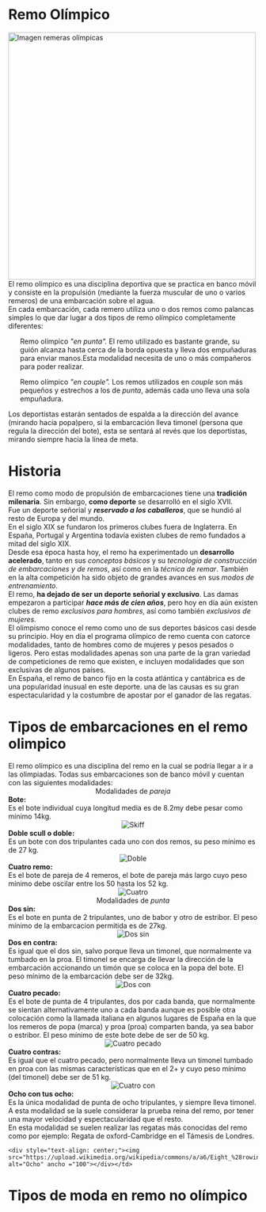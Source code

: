 <!DOCTYPEhtml>
<html>
<cabeza>
<juego de caracteres meta="utf-8"/>
<title>Remo Olímpico Femenino</title>
<tipo de estilo="texto/css">

</estilo>
</cabeza>
<body>
<h1>Remo Olímpico</h1>
<img src="https://e00-marca.uecdn.es/assets/multimedia/imagenes/2021/07/23/16270019798232.jpg" alt="Imagen remeras olímpicas" width="500"><br>
El remo olímpico es una disciplina deportiva que se practica en banco móvil y consiste en la propulsión (mediante la fuerza
muscular de uno o varios remeros) de una embarcación sobre el agua. <br>
En cada embarcación, cada remero utiliza uno o dos remos como palancas simples lo que dar lugar a dos tipos de remo olímpico
 completamente diferentes:<br>
<ul>Remo olímpico <i>"en punta".</i> El remo utilizado es bastante grande, su guión alcanza
 hasta cerca de la borda opuesta y lleva dos empuñaduras para enviar manos.Esta modalidad necesita de uno o más compañeros
 para poder realizar.</ul>
<ul>Remo olímpico <i>"en couple".</i> Los remos utilizados en <i>couple</i> son más pequeños y estrechos a los de
<i>punta</i>, además cada uno lleva una sola empuñadura.</ul>
Los deportistas estarán sentados de espalda a la dirección del avance (mirando hacia popa)pero, si la embarcación
lleva timonel (persona que regula la dirección del bote), esta se sentará al revés que los deportistas, mirando siempre
hacia la línea de meta.<br>
<h1>Historia</h1>
El remo como modo de propulsión de embarcaciones tiene una <b>tradición milenaria</b>. Sin embargo, <b>como deporte</b> se desarrolló en el siglo XVII.<br>
Fue un deporte señorial y <i><b>reservado a los caballeros</b></i>, que se hundió al resto de Europa y del mundo.<br>
En el siglo XIX se fundaron los primeros clubes fuera de Inglaterra. En España, Portugal y Argentina todavía existen
clubes de remo fundados a mitad del siglo XIX.<br>
Desde esa época hasta hoy, el remo ha experimentado un <b>desarrollo acelerado</b>, tanto en sus <i>conceptos básicos</i>
y su <i>tecnología de construcción de embarcaciones y de remos</i>, así como en la <i>técnica de remar</i>. También en
la alta competición ha sido objeto de grandes avances en sus <i>modos de entrenamiento</i>.<br>
El remo, <b>ha dejado de ser un deporte señorial y exclusivo</b>. Las damas empezaron a participar <i><b>hace más de
cien años</b></i>, pero hoy en día aún existen clubes de remo <i>exclusivos para hombres</i>, así como también <i>exclusivos
 de mujeres.</i><br>
El olimpismo conoce el remo como uno de sus deportes básicos casi desde su principio. Hoy en día el programa olímpico de
remo cuenta con catorce modalidades, tanto de hombres como de mujeres y pesos pesados ​​o ligeros. Pero estas modalidades apenas son una
 parte de la gran variedad de competiciones de remo que existen, e incluyen modalidades que son exclusivas de algunos países.<br>
  En España, el remo de banco fijo en la costa atlántica y cantábrica es de una popularidad inusual en este deporte. una
  de las causas es su gran espectacularidad y la costumbre de apostar por el ganador de las regatas.
<h1>Tipos de embarcaciones en el remo olimpico</h1>
El remo olímpico es una disciplina del remo en la cual se podría llegar a ir a las olimpiadas. Todas sus embarcaciones son de banco
móvil y cuentan con las siguientes modalidades:<br>
<tabla>
<título></título>
  <tr>
    <td rowspan="3"><div style="text-align: center;">Modalidades de <i>pareja</i></div></td>
    <td><b>Bote:</b> <br>
    Es el bote individual cuya longitud media es de 8.2my debe pesar como mínimo 14kg.<br>
  <div style="text-align: center;"> <img src="https://upload.wikimedia.org/wikipedia/commons/2/27/Single_scull_%28rowing%29.svg" alt="Skiff" ancho ="100"></div></td>
  </tr>
  <tr>
    <td><b>Doble scull o doble:</b><br>
    Es un bote con dos tripulantes cada uno con dos remos, su peso mínimo es de 27 kg.<br>
   <div style="text-align: center;"> <img src="https://upload.wikimedia.org/wikipedia/commons/a/a1/Double_scull_%28rowing%29.svg" alt="Doble " ancho ="100"></div></td>
  </tr>
  <tr>
    <td><b>Cuatro remo:</b><br>
    Es el bote de pareja de 4 remeros, el bote de pareja más largo cuyo peso mínimo debe oscilar
     entre los 50 hasta los 52 kg.<br>
   <div style="text-align: center;"> <img src="https://upload.wikimedia.org/wikipedia/commons/c/cb/Quadruple_%28rowing%29.svg" alt="Cuatro" ancho ="100"></div></td>
     </tr>
     <tr>
    <td rowspan="5"><div style="text-align: center;">Modalidades de <i>punta</i></div></td>
    <td><b>Dos sin:</b><br>
    Es el bote en punta de 2 tripulantes, uno de babor y otro de estribor. El peso mínimo de la
    embarcacion permitida es de 27kg.<br>
   <div style="text-align: center;"> <img src="https://upload.wikimedia.org/wikipedia/commons/8/86/Coxless_pair_%28rowing%29.svg" alt="Dos sin" ancho="100"></div>
  </td></tr>
  <tr>
    <td><b>Dos en contra:</b><br>
    Es igual que el dos sin, salvo porque lleva un timonel, que normalmente va tumbado en la proa.
     El timonel se encarga de llevar la dirección de la embarcación accionando un timón que se coloca en la popa del bote.
      El peso mínimo de la embarcación debe ser de 32kg.<br>
    <div style="text-align: center;"> <img src="https://upload.wikimedia.org/wikipedia/commons/7/7d/Coxed_pair_%28rowing%29.svg" alt="Dos con" ancho="100"></div></td>
  </tr>
  <tr>
  <td><b>Cuatro pecado:</b><br>
  Es el bote de punta de 4 tripulantes, dos por cada banda, que normalmente se sientan alternativamente
  uno a cada banda aunque es posible otra colocación como la llamada italiana en algunos lugares de España en la que los
   remeros de popa (marca) y proa (proa) comparten banda, ya sea babor o estribor. El peso mínimo de este bote debe de ser
    de 50 kg.<br>
   <div style="text-align: center;"> <img src="https://upload.wikimedia.org/wikipedia/commons/2/2c/Coxless_four_%28rowing%29.svg" alt="Cuatro pecado" ancho="100"></div></td>
  </tr>
  <tr>
    <td><b>Cuatro contras:</b><br>
    Es igual que el cuatro pecado, pero normalmente lleva un timonel tumbado en proa con las mismas
    características que en el 2+ y cuyo peso mínimo (del timonel) debe ser de 51 kg.<br>
   <div style="text-align: center;"> <img src="https://upload.wikimedia.org/wikipedia/commons/3/34/Coxed_four_%28rowing%29.svg" alt="Cuatro con" ancho="100"></div></td>
  </tr>
  <tr>
    <td><b>Ocho con tus ocho:</b><br>
    Es la única modalidad de punta de ocho tripulantes, y siempre lleva timonel. A esta modalidad
    se la suele considerar la prueba reina del remo, por tener una mayor velocidad y espectacularidad que el resto.<br>
    En esta modalidad se suelen realizar las regatas más conocidas del remo como por ejemplo:
    Regata de oxford-Cambridge en el Támesis de Londres.
    
    <div style="text-align: center;"><img src="https://upload.wikimedia.org/wikipedia/commons/a/a6/Eight_%28rowing%29.svg" alt="Ocho" ancho ="100"></div></td>
  </tr>
</tabla>
<h1>Tipos de moda en remo no olímpico</h1>
 

</body>
</html>
